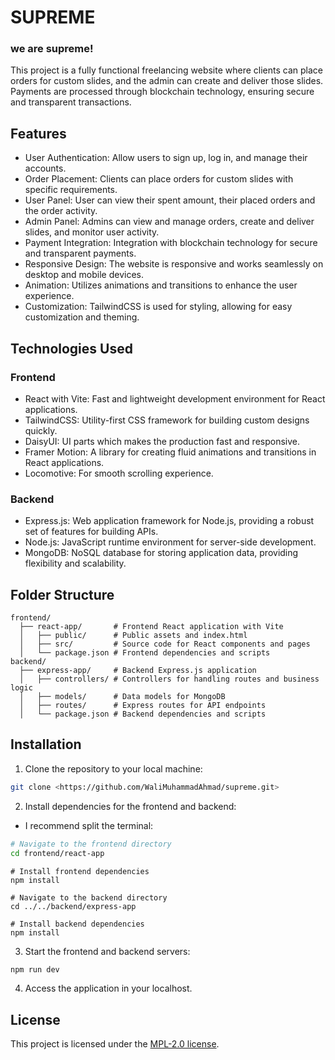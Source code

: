 # SUPREME
### we are supreme!

This project is a fully functional freelancing website where clients can place orders for custom slides, and the admin can create and deliver those slides. Payments are processed through blockchain technology, ensuring secure and transparent transactions.

## Features

- User Authentication: Allow users to sign up, log in, and manage their accounts.
- Order Placement: Clients can place orders for custom slides with specific requirements.
- User Panel: User can view their spent amount, their placed orders and the order activity.
- Admin Panel: Admins can view and manage orders, create and deliver slides, and monitor user activity.
- Payment Integration: Integration with blockchain technology for secure and transparent payments.
- Responsive Design: The website is responsive and works seamlessly on desktop and mobile devices.
- Animation: Utilizes animations and transitions to enhance the user experience.
- Customization: TailwindCSS is used for styling, allowing for easy customization and theming.

## Technologies Used

### Frontend

- React with Vite: Fast and lightweight development environment for React applications.
- TailwindCSS: Utility-first CSS framework for building custom designs quickly.
- DaisyUI: UI parts which makes the production fast and responsive.
- Framer Motion: A library for creating fluid animations and transitions in React applications.
- Locomotive: For smooth scrolling experience.

### Backend

- Express.js: Web application framework for Node.js, providing a robust set of features for building APIs.
- Node.js: JavaScript runtime environment for server-side development.
- MongoDB: NoSQL database for storing application data, providing flexibility and scalability.

## Folder Structure

```
frontend/
  ├── react-app/       # Frontend React application with Vite
  │   ├── public/      # Public assets and index.html
  │   ├── src/         # Source code for React components and pages
  │   └── package.json # Frontend dependencies and scripts
backend/
  ├── express-app/     # Backend Express.js application
  │   ├── controllers/ # Controllers for handling routes and business logic
  │   ├── models/      # Data models for MongoDB
  │   ├── routes/      # Express routes for API endpoints
  │   └── package.json # Backend dependencies and scripts
```

## Installation

1. Clone the repository to your local machine:

```bash
git clone <https://github.com/WaliMuhammadAhmad/supreme.git>
```

2. Install dependencies for the frontend and backend:
- I recommend split the terminal:
```bash
# Navigate to the frontend directory
cd frontend/react-app
```
```
# Install frontend dependencies
npm install
```
```
# Navigate to the backend directory
cd ../../backend/express-app
```
```
# Install backend dependencies
npm install
```

3. Start the frontend and backend servers:

```bash
npm run dev
```

4. Access the application in your localhost.

## License

This project is licensed under the [MPL-2.0 license](LICENSE).

